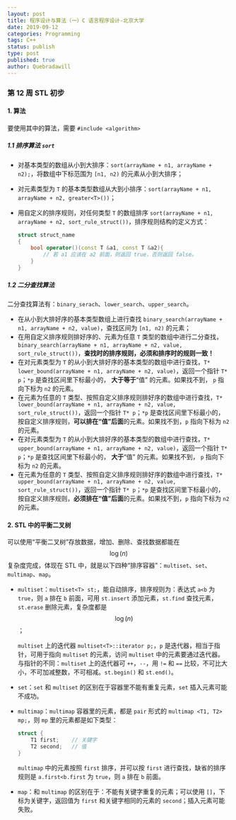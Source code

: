 ```yaml
---
layout: post
title: 程序设计与算法（一）C 语言程序设计-北京大学
date: 2019-09-12
categories: Programming
tags: C++
status: publish
type: post
published: true
author: Quebradawill
---
```


### 第 12 周 STL 初步

#### 1. 算法

要使用其中的算法，需要 `#include <algorithm>`

##### 1.1 排序算法 `sort`

- 对基本类型的数组从小到大排序：`sort(arrayName + n1, arrayName + n2);`，将数组中下标范围为 `[n1, n2)` 的元素从小到大排序；

- 对元素类型为 `T` 的基本类型数组从大到小排序：`sort(arrayName + n1, arrayName + n2, greater<T>())`；

- 用自定义的排序规则，对任何类型 `T` 的数组排序 `sort(arrayName + n1, arrayName + n2, sort_rule_struct())`，排序规则结构的定义方式：

  ```C++
  struct struct_name
  {
      bool operator()(const T &a1, const T &a2){
          // 若 a1 应该在 a2 前面，则返回 true，否则返回 false。
      }
  }
  ```

##### 1.2 二分查找算法

二分查找算法有：`binary_serach`、`lower_search`、`upper_search`。

- 在从小到大排好序的基本类型数组上进行查找 `binary_search(arrayName + n1, arrayName + n2, value)`，查找区间为 `[n1, n2)` 的元素；
- 在用自定义排序规则排好序的、元素为任意 `T` 类型的数组中进行二分查找，`binary_search(arrayName + n1, arrayName + n2, value, sort_rule_struct())`，**查找时的排序规则，必须和排序时的规则一致！**
- 在对元素类型为 `T` 的从小到大排好序的基本类型的数组中进行查找，`T* lower_bound(arrayName + n1, arrayName + n2, value)`，返回一个指针 `T* p`；`*p` 是查找区间里下标最小的， **大于等于**“值” 的元素。如果找不到， `p` 指向下标为 `n2` 的元素。
- 在元素为任意的 `T` 类型、按照自定义排序规则排好序的数组中进行查找，`T* lower_bound(arrayName + n1, arrayName + n2, value, sort_rule_struct())`，返回一个指针 `T* p`；`*p` 是查找区间里下标最小的，按自定义排序规则，**可以排在“值”后面**的元素。如果找不到，`p` 指向下标为 `n2` 的元素。
- 在对元素类型为 `T` 的从小到大排好序的基本类型的数组中进行查找，`T* upper_bound(arrayName + n1, arrayName + n2, value)`，返回一个指针 `T* p`；`*p` 是查找区间里下标最小的， **大于**“值” 的元素。如果找不到， `p` 指向下标为 `n2` 的元素。
- 在元素为任意的 `T` 类型、按照自定义排序规则排好序的数组中进行查找，`T* upper_bound(arrayName + n1, arrayName + n2, value, sort_rule_struct())`，返回一个指针 `T* p`；`*p` 是查找区间里下标最小的，按自定义排序规则，**必须排在“值”后面**的元素。如果找不到，`p` 指向下标为 `n2` 的元素。

#### 2. STL 中的平衡二叉树

可以使用“平衡二叉树”存放数据，增加、删除、查找数据都能在 $$\log (n) $$ 复杂度完成，体现在 STL 中，就是以下四种“排序容器”：`multiset`、`set`、`multimap`、`map`。

- `multiset`：`multiset<T> st;`，能自动排序，排序规则为：表达式 `a<b` 为 `true`，则 `a` 排在 `b` 前面，可用 `st.insert` 添加元素，`st.find` 查找元素，`st.erase` 删除元素，复杂度都是 $$\log(n)$$；

  `multiset` 上的迭代器 `multiset<T>::iterator p;`，`p` 是迭代器，相当于指针，可用于指向 `multiset` 的元素，访问 `multiset` 中的元素要通过迭代器。与指针的不同：`multiset` 上的迭代器可 `++`，`--`，用 `!=` 和 `==` 比较，不可比大小，不可加减整数，不可相减。`st.begin()` 和 `st.end()`。

- `set`：`set` 和 `multiset` 的区别在于容器里不能有重复元素，`set` 插入元素可能不成功。

- `multimap`：`multimap` 容器里的元素，都是 `pair` 形式的 `multimap <T1, T2> mp;`，则 `mp` 里的元素都是如下类型：

  ```C++
  struct {
      T1 first;    // 关键字
      T2 second;   // 值
  }
  ```

  `multimap` 中的元素按照 `first` 排序，并可以按 `first` 进行查找，缺省的排序规则是 `a.first<b.first` 为 `true`，则 `a` 排在 `b` 前面。

- `map`：和 `multimap` 的区别在于：不能有关键字重复的元素；可以使用 `[]`，下标为关键字，返回值为 `first` 和关键字相同的元素的 `second`；插入元素可能失败。